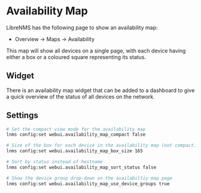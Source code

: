 # Availability Map

LibreNMS has the following page to show an availability map:

 - Overview -> Maps -> Availability

This map will show all devices on a single page, with each device
having either a box or a coloured square representing its status.

## Widget
There is an availability map widget that can be added to a dashboard
to give a quick overview of the status of all devices on the network.

## Settings
```bash
# Set the compact view mode for the availability map
lnms config:set webui.availability_map_compact false

# Size of the box for each device in the availability map (not compact)
lnms config:set webui.availability_map_box_size 165

# Sort by status instead of hostname
lnms config:set webui.availability_map_sort_status false

# Show the device group drop-down on the availabiltiy map page
lnms config:set webui.availability_map_use_device_groups true
```
